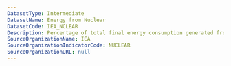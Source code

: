 ```yaml
---
DatasetType: Intermediate
DatasetName: Energy from Nuclear
DatasetCode: IEA_NCLEAR
Description: Percentage of total final energy consumption generated from Nuclear
SourceOrganizationName: IEA
SourceOrganizationIndicatorCode: NUCLEAR
SourceOrganizationURL: null
---
```


